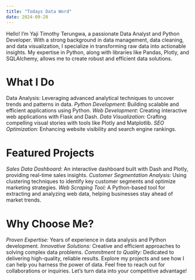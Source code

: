 ```yaml
---
title: "Todays Data Word"
date: 2024-09-20
---
```

Hello! I’m Yaji Timothy Terungwa, a passionate Data Analyst and Python Developer. With a strong background in data management, data cleaning, and data visualization, I specialize in transforming raw data into actionable insights. My expertise in Python, along with libraries like Pandas, Plotly, and SQLAlchemy, allows me to create robust and efficient data solutions.

# What I Do
Data Analysis: Leveraging advanced analytical techniques to uncover trends and patterns in data.
*Python Development*: Building scalable and efficient applications using Python.
*Web Development*: Creating interactive web applications with Flask and Dash.
*Data Visualization:* Crafting compelling visual stories with tools like Plotly and Matplotlib.
*SEO Optimization:* Enhancing website visibility and search engine rankings.
# Featured Projects
*Sales Data Dashboard:* An interactive dashboard built with Dash and Plotly, providing real-time sales insights.
*Customer Segmentation Analysis:* Using clustering techniques to identify key customer segments and optimize marketing strategies.
*Web Scraping Tool:* A Python-based tool for extracting and analyzing web data, helping businesses stay ahead of market trends.
# Why Choose Me?
*Proven Expertise:* Years of experience in data analysis and Python development.
*Innovative Solutions:* Creative and efficient approaches to solving complex data problems.
*Commitment to Quality:* Dedicated to delivering high-quality, reliable results.
Explore my projects and see how I can help you harness the power of data. Feel free to reach out for collaborations or inquiries. Let’s turn data into your competitive advantage!
